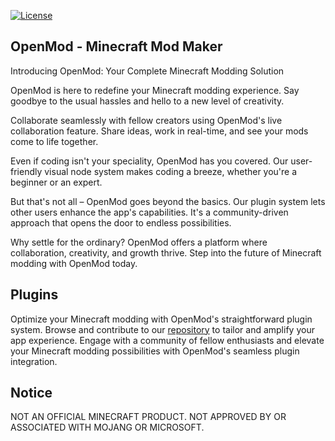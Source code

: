 [![License](https://img.shields.io/badge/License-GPLv3-blue.svg?style=flat-square)](https://github.com/Open-Mod/OpenMod/blob/main/LICENSE)
## OpenMod - Minecraft Mod Maker
Introducing OpenMod: Your Complete Minecraft Modding Solution

OpenMod is here to redefine your Minecraft modding experience. Say goodbye to the usual hassles and hello to a new level of creativity.

Collaborate seamlessly with fellow creators using OpenMod's live collaboration feature. Share ideas, work in real-time, and see your mods come to life together.

Even if coding isn't your speciality, OpenMod has you covered. Our user-friendly visual node system makes coding a breeze, whether you're a beginner or an expert.

But that's not all – OpenMod goes beyond the basics. Our plugin system lets other users enhance the app's capabilities. It's a community-driven approach that opens the door to endless possibilities.

Why settle for the ordinary? OpenMod offers a platform where collaboration, creativity, and growth thrive. Step into the future of Minecraft modding with OpenMod today.

## Plugins
Optimize your Minecraft modding with OpenMod's straightforward plugin system. Browse and contribute to our [repository](https://github.com/Open-Mod/Plugins/) to tailor and amplify your app experience. Engage with a community of fellow enthusiasts and elevate your Minecraft modding possibilities with OpenMod's seamless plugin integration.

## Notice

NOT AN OFFICIAL MINECRAFT PRODUCT. NOT APPROVED BY OR ASSOCIATED WITH MOJANG OR MICROSOFT.
